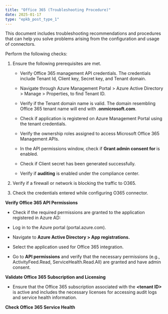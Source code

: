 ```yaml
---
title: "Office 365 (Troubleshooting Procedure)"
date: 2025-01-17
type: "epkb_post_type_1"
---
```


This document includes troubleshooting recommendations and procedures that can help you solve problems arising from the configuration and usage of connectors.

Perform the following checks:

1. Ensure the following prerequisites are met.
    - Verify Office 365 management API credentials. The credentials include Tenant Id, Client key, Secret key, and Tenant domain.
    
    - Navigate through Azure Management Portal > Azure Active Directory > Manage > Properties, to find Tenant ID.
    
    - Verify if the Tenant domain name is valid. The domain resembling Office 365 tenant name will end with .**onmicrosoft.com**.
    
    - Check if application is registered on Azure Management Portal using the tenant credentials.
    
    - Verify the ownership roles assigned to access Microsoft Office 365 Management APIs.
    
    - In the API permissions window, check if **Grant admin consent for <tenant name>** is enabled.
    
    - Check if Client secret has been generated successfully.
    
    - Verify if **auditing** is enabled under the compliance center.

3. Verify if a firewall or network is blocking the traffic to O365.

5. Check the credentials entered while configuring O365 connector.

**Verify Office 365 API Permissions**

- Check if the required permissions are granted to the application registered in Azure AD:

 - Log in to the Azure portal (portal.azure.com).
 - Navigate to **Azure Active Directory > App registrations.**
 - Select the application used for Office 365 integration.
 - Go to **API permissions** and verify that the necessary permissions (e.g., ActivityFeed.Read, ServiceHealth.Read.All) are granted and have admin consent.

**Validate Office 365 Subscription and Licensing**

- Ensure that the Office 365 subscription associated with the **&lt;tenant ID&gt;** is active and includes the necessary licenses for accessing audit logs and service health information.

**Check Office 365 Service Health**
